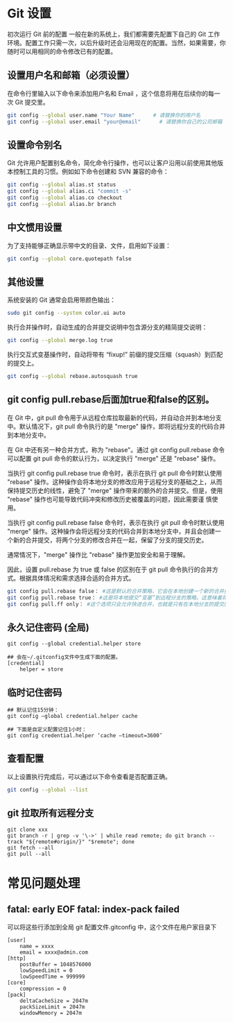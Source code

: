 # Git 设置

初次运行 Git 前的配置
一般在新的系统上，我们都需要先配置下自己的 Git 工作环境。配置工作只需一次，以后升级时还会沿用现在的配置。当然，如果需要，你随时可以用相同的命令修改已有的配置。

## 设置用户名和邮箱（必须设置）

在命令行里输入以下命令来添加用户名和 Email ，这个信息将用在后续你的每一次 Git 提交里。

```bash
git config --global user.name "Your Name"      # 请替换你的用户名
git config --global user.email "your@email"      # 请替换你自己的公司邮箱
```

## 设置命令别名

Git 允许用户配置别名命令，简化命令行操作，也可以让客户沿用以前使用其他版本控制工具的习惯。例如如下命令创建和 SVN 兼容的命令：

```bash
git config --global alias.st status
git config --global alias.ci "commit -s"
git config --global alias.co checkout
git config --global alias.br branch
```

## 中文惯用设置

为了支持能够正确显示带中文的目录、文件，启用如下设置：

```bash
git config --global core.quotepath false
```

## 其他设置

系统安装的 Git 通常会启用带颜色输出：

```bash
sudo git config --system color.ui auto
```

执行合并操作时，自动生成的合并提交说明中包含源分支的精简提交说明：

```bash
git config --global merge.log true
```

执行交互式变基操作时，自动将带有 “fixup!” 前缀的提交压缩（squash）到匹配的提交上。

```bash
git config --global rebase.autosquash true
```

## git config pull.rebase后面加true和false的区别。
在 Git 中，git pull 命令用于从远程仓库拉取最新的代码，并自动合并到本地分支中。默认情况下，git pull 命令执行的是 "merge" 操作，即将远程分支的代码合并到本地分支中。

在 Git 中还有另一种合并方式，称为 "rebase"。通过 git config pull.rebase 命令可以配置 git pull 命令的默认行为，以决定执行 "merge" 还是 "rebase" 操作。

当执行 git config pull.rebase true 命令时，表示在执行 git pull 命令时默认使用 "rebase" 操作。这种操作会将本地分支的修改应用于远程分支的基础之上，从而保持提交历史的线性，避免了 "merge" 操作带来的额外的合并提交。但是，使用 "rebase" 操作也可能导致代码冲突和修改历史被覆盖的问题，因此需要谨
慎使用。

当执行 git config pull.rebase false 命令时，表示在执行 git pull 命令时默认使用 "merge" 操作。这种操作会将远程分支的代码合并到本地分支中，并且会创建一个新的合并提交，将两个分支的修改合并在一起，保留了分支的提交历史。

通常情况下，"merge" 操作比 "rebase" 操作更加安全和易于理解。

因此，设置 pull.rebase 为 true 或 false 的区别在于 git pull 命令执行的合并方
式。根据具体情况和需求选择合适的合并方式。
```bash
git config pull.rebase false： #这是默认的合并策略，它会在本地创建一个新的合并提交，将本地分支和远程分支合并在一起。这种策略会保留分支历史，但可能会产生一些不必要的合并提交。
git config pull.rebase true： #这是将本地提交“变基”到远程分支的策略。这意味着将本地提交应用到远程分支之上，以便使得历史记录更加线性，不会产生合并提交。但是，变基操作可能会更改提交的SHA值，因此可能会破坏其他人的工作，需要谨慎使用。
git config pull.ff only： #这个选项只会允许快进合并，也就是只有在本地分支的提交历史是远程分支的子集时才会自动合并。这种策略会保持线性历史，并且不会创建任何新的提交。但是，这种策略可能会导致某些提交丢失，因为快进合并可能会覆盖本地提交。
```

## 永久记住密码 (全局)

```shell
git config --global credential.helper store

## 会在~/.gitconfig文件中生成下面的配置。
[credential]
	helper = store
```

## 临时记住密码

```shell
## 默认记住15分钟：
git config –global credential.helper cache

## 下面是自定义配置记住1小时：
git config credential.helper ‘cache –timeout=3600’
```

## 查看配置

以上设置执行完成后，可以通过以下命令查看是否配置正确。

```bash
git config --global --list
```

## git 拉取所有远程分支

```shell
git clone xxx
git branch -r | grep -v '\->' | while read remote; do git branch --track "${remote#origin/}" "$remote"; done
git fetch --all
git pull --all
```


# 常见问题处理

## fatal: early EOF fatal: index-pack failed

可以将这些行添加到全局 git 配置文件.gitconfig 中，这个文件在用户家目录下

```config
[user]
	name = xxxx
	email = xxxx@admin.com
[http]
	postBuffer = 1048576000
	lowSpeedLimit = 0
	lowSpeedTime = 999999
[core]
	compression = 0
[pack]
	deltaCacheSize = 2047m
	packSizeLimit = 2047m
	windowMemory = 2047m
```
